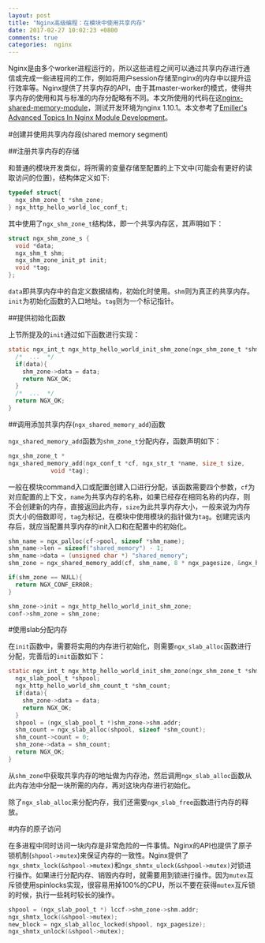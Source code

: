 ```yaml
---
layout: post
title: "Nginx高级编程：在模块中使用共享内存"
date: 2017-02-27 10:02:23 +0800
comments: true
categories:  nginx
---
```


Nginx是由多个worker进程运行的，所以这些进程之间可以通过共享内存进行通信或完成一些进程间的工作，例如将用户session存储至nginx的内存中以提升运行效率等。Nginx提供了共享内存的API，由于其master-worker的模式，使得共享内存的使用和其与标准的内存分配略有不同。本文所使用的代码在这[nginx-shared-memory-module](https://github.com/friparia/nginx-shared-memory-module)，测试开发环境为nginx 1.10.1。本文参考了[Emiller's Advanced Topics In Nginx Module Development](http://www.evanmiller.org/nginx-modules-guide-advanced.html)。

<!--more-->

#创建并使用共享内存段(shared memory segment)

##注册共享内存的存储

和普通的模块开发类似，将所需的变量存储至配置的上下文中(可能会有更好的读取访问的位置)，结构体定义如下:

```c
typedef struct{
  ngx_shm_zone_t *shm_zone;
} ngx_http_hello_world_loc_conf_t;
```

其中使用了`ngx_shm_zone_t`结构体，即一个共享内存区，其声明如下：

```c
struct ngx_shm_zone_s {
  void *data;
  ngx_shm_t shm;
  ngx_shm_zone_init_pt init;
  void *tag;
};
```

`data`即共享内存中的自定义数据结构，初始化时使用。`shm`则为真正的共享内存。`init`为初始化函数的入口地址。`tag`则为一个标记指针。


##提供初始化函数

上节所提及的`init`通过如下函数进行实现：

```c
static ngx_int_t ngx_http_hello_world_init_shm_zone(ngx_shm_zone_t *shm_zone, void *data){
  /*  ...  */
  if(data){ 
    shm_zone->data = data;
    return NGX_OK;
  }
  /*  ...  */
  return NGX_OK;
}
```

##调用添加共享内存(`ngx_shared_memory_add`)函数

`ngx_shared_memory_add`函数为`shm_zone_t`分配内存，函数声明如下：

```c
ngx_shm_zone_t *
ngx_shared_memory_add(ngx_conf_t *cf, ngx_str_t *name, size_t size,
            void *tag);
```

一般在模块command入口或配置创建入口进行分配，该函数需要四个参数，`cf`为对应配置的上下文，`name`为共享内存的名称，如果已经存在相同名称的内存，则不会创建新的内存，直接返回此内存，`size`为此共享内存大小，一般来说为内存页大小的倍数即可，`tag`为标记，在模块中使用模块的指针做为`tag`。创建完该内存后，就应当配置共享内存的init入口和在配置中的初始化。

```c
shm_name = ngx_palloc(cf->pool, sizeof *shm_name);
shm_name->len = sizeof("shared_memory") - 1;
shm_name->data = (unsigned char *) "shared_memory";
shm_zone = ngx_shared_memory_add(cf, shm_name, 8 * ngx_pagesize, &ngx_http_hello_world_module);

if(shm_zone == NULL){
  return NGX_CONF_ERROR;
}

shm_zone->init = ngx_http_hello_world_init_shm_zone;
conf->shm_zone = shm_zone;
```

#使用slab分配内存

在`init`函数中，需要将实用的内存进行初始化，则需要`ngx_slab_alloc`函数进行分配，完善后的`init`函数如下：

```c
static ngx_int_t ngx_http_hello_world_init_shm_zone(ngx_shm_zone_t *shm_zone, void *data){
  ngx_slab_pool_t *shpool;
  ngx_http_hello_world_shm_count_t *shm_count;
  if(data){ 
    shm_zone->data = data;
    return NGX_OK;
  }
  shpool = (ngx_slab_pool_t *)shm_zone->shm.addr;
  shm_count = ngx_slab_alloc(shpool, sizeof *shm_count);
  shm_count->count = 0;
  shm_zone->data = shm_count;
  return NGX_OK;
}
```

从`shm_zone`中获取共享内存的地址做为内存池，然后调用`ngx_slab_alloc`函数从此内存池中分配一块所需的内存，再对这块内存进行初始化。

除了`ngx_slab_alloc`来分配内存，我们还需要`ngx_slab_free`函数进行内存的释放。

#内存的原子访问

在多进程中同时访问一块内存是非常危险的一件事情。Nginx的API也提供了原子锁机制(`shpool->mutex`)来保证内存的一致性。Nginx提供了`ngx_shmtx_lock(&shpool->mutex)`和`ngx_shmtx_ulock(&shpool->mutex)`对锁进行操作。如果进行分配内存、销毁内存时，就需要用到锁进行操作。因为`mutex`互斥锁使用spinlocks实现，很容易用掉100%的CPU，所以不要在获得`mutex`互斥锁的时候，执行一些耗时较长的操作。

```c
shpool = (ngx_slab_pool_t *) lccf->shm_zone->shm.addr;
ngx_shmtx_lock(&shpool->mutex);
new_block = ngx_slab_alloc_locked(shpool, ngx_pagesize);
ngx_shmtx_unlock(&shpool->mutex);
```

